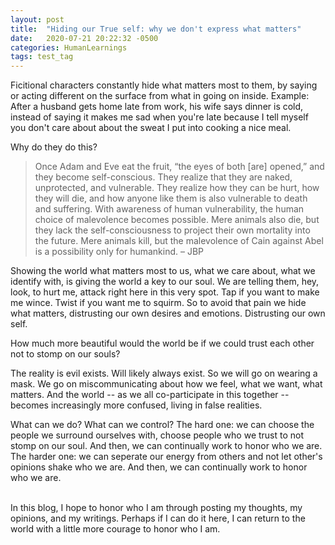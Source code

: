 ```yaml
---
layout: post
title:  "Hiding our True self: why we don't express what matters"
date:   2020-07-21 20:22:32 -0500
categories: HumanLearnings
tags: test_tag
---
```

Ficitional characters constantly hide what matters most to them, by saying or acting different on the surface from what in going on inside. Example: After a husband gets home late from work, his wife says dinner is cold, instead of saying it makes me sad when you're late because I tell myself you don't care about about the sweat I put into cooking a nice meal. 

Why do they do this?

> Once Adam and Eve eat the fruit, “the eyes of both [are] opened,” and they become self-conscious. They realize that they are naked, unprotected, and vulnerable. They realize how they can be hurt, how they will die, and how anyone like them is also vulnerable to death and suffering. With awareness of human vulnerability, the human choice of malevolence becomes possible. Mere animals also die, but they lack the self-consciousness to project their own mortality into the future. Mere animals kill, but the malevolence of Cain against Abel is a possibility only for humankind. &ndash; JBP

Showing the world what matters most to us, what we care about, what we identify with, is giving the world a key to our soul. We are telling them, hey, look, to hurt me, attack right here in this very spot. Tap if you want to make me wince. Twist if you want me to squirm. So to avoid that pain we hide what matters, distrusting our own desires and emotions. Distrusting our own self. 

How much more beautiful would the world be if we could trust each other not to stomp on our souls? 

The reality is evil exists. Will likely always exist. So we will go on wearing a mask. We go on miscommunicating about how we feel, what we want, what matters. And the world -- as we all co-participate in this together -- becomes increasingly more confused, living in false realities.

What can we do? What can we control? The hard one: we can choose the people we surround ourselves with, choose people who we trust to not stomp on our soul. And then, we can continually work to honor who we are. The harder one: we can seperate our energy from others and not let other's opinions shake who we are. And then, we can continually work to honor who we are.

<br>
In this blog, I hope to honor who I am through posting my thoughts, my opinions, and my writings. Perhaps if I can do it here, I can return to the world with a little more courage to honor who I am.